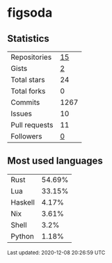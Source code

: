 # figsoda


## Statistics

<table>
    <tr>
        <td>Repositories</td>
        <td><a href="https://github.com/figsoda?tab=repositories">15</a></td>
    </tr>
    <tr>
        <td>Gists</td>
        <td><a href="https://gist.github.com/figsoda">2</a></td>
    </tr>
    <tr>
        <td>Total stars</td>
        <td>24</td>
    </tr>
    <tr>
        <td>Total forks</td>
        <td>0</td>
    </tr>
    <tr>
        <td>Commits</td>
        <td>1267</td>
    </tr>
    <tr>
        <td>Issues</td>
        <td>10</td>
    </tr>
    <tr>
        <td>Pull requests</td>
        <td>11</td>
    </tr>
    <tr>
        <td>Followers</td>
        <td><a href="https://github.com/figsoda?tab=followers">0</a></td>
    </tr>
</table>


## Most used languages

<table>
<tr><td>Rust</td><td>54.69%</td></tr>
<tr><td>Lua</td><td>33.15%</td></tr>
<tr><td>Haskell</td><td>4.17%</td></tr>
<tr><td>Nix</td><td>3.61%</td></tr>
<tr><td>Shell</td><td>3.2%</td></tr>
<tr><td>Python</td><td>1.18%</td></tr>
</table>


<sub>Last updated: 2020-12-08 20:26:59 UTC</sub>
